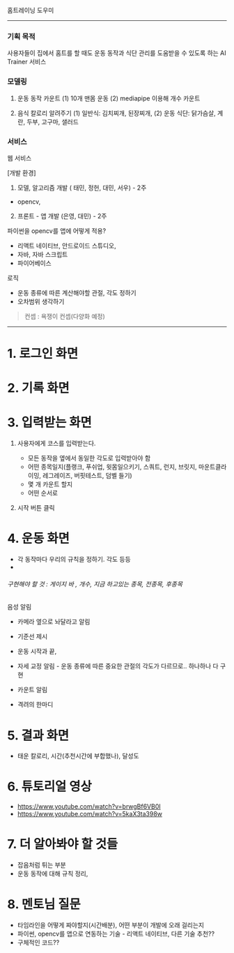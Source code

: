 홈트레이닝 도우미

---

### 기획 목적
사용자들이 집에서 홈트를 할 때도 운동 동작과 식단 관리를 도움받을 수 있도록 하는 AI Trainer 서비스

### 모델링
1. 운동 동작 카운트
  (1) 10개 맨몸 운동
  (2) mediapipe 이용해 개수 카운트

2. 음식 칼로리 알려주기
  (1) 일반식: 김치찌개, 된장찌개, 
  (2) 운동 식단: 닭가슴살, 계란, 두부, 고구마, 샐러드

### 서비스
웹 서비스






[개발 환경]

1. 모델, 알고리즘 개발 ( 태민, 정헌, 대민, 서우) - 2주

- opencv, 

2. 프론트 - 앱 개발 (은영, 대민) - 2주

  파이썬을 opencv를 앱에 어떻게 적용?

- 리액트 네이티브, 안드로이드 스튜디오, 
- 자바, 자바 스크립트
- 파이어베이스

로직 

- 운동 종류에 따른 계산해야할 관절, 각도 정하기
- 오차범위 생각하기

> 컨셉  : 욕쟁이 컨셉(다양화 예정)

---



# 1. 로그인 화면



# 2. 기록 화면



# 3. 입력받는 화면

1. 사용자에게 코스를 입력받는다.

   - 모든 동작을 옆에서 동일한 각도로 입력받아야 함
   - 어떤 종목일지(플랭크, 푸쉬업, 윗몸일으키기, 스쿼트, 런지, 브릿지, 마운트클라이밍, 레그레이즈, 버핏테스트, 덤벨 들기)
   - 몇 개 카운트 할지
   - 어떤 순서로

2. 시작 버튼 클릭

   

# 4. 운동 화면

  - 각 동작마다 우리의 규칙을 정하기. 각도 등등
  - 

###### 구현해야 할 것 : 게이지 바 , 개수, 지금 하고있는 종목,  전종목, 후종목

음성 알림 

- 카메라 옆으로 놔달라고 알림
- 기준선 제시

- 운동 시작과 끝,
- 자세 교정 알림 - 운동 종류에 따른 중요한 관절의 각도가 다르므로.. 하나하나 다 구현
- 카운트 알림
- 격려의 한마디 

# 5. 결과 화면

- 태운 칼로리, 시간(추천시간에 부합했나), 달성도 

# 6. 튜토리얼 영상
- https://www.youtube.com/watch?v=brwgBf6VB0I
- https://www.youtube.com/watch?v=5kaX3ta398w

# 7. 더 알아봐야 할 것들

  - 잡음처럼 튀는 부분
  - 운동 동작에 대해 규칙 정리, 

# 8. 멘토님 질문

  - 타임라인을 어떻게 짜야할지(시간배분), 어떤 부분이 개발에 오래 걸리는지
  - 파이썬, opencv를 앱으로 연동하는 기술 - 리액트 네이티브, 다른 기술 추천??
  - 구체적인 코드??
